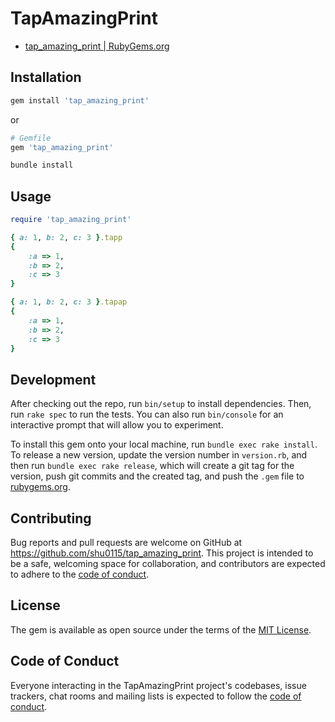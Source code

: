 # TapAmazingPrint

- [tap\_amazing\_print | RubyGems.org](https://rubygems.org/gems/tap_amazing_print)

## Installation

```rb
gem install 'tap_amazing_print'
```

or


```rb
# Gemfile
gem 'tap_amazing_print'
```

```rb
bundle install
```

## Usage

```rb
require 'tap_amazing_print'

{ a: 1, b: 2, c: 3 }.tapp
{
    :a => 1,
    :b => 2,
    :c => 3
}

{ a: 1, b: 2, c: 3 }.tapap
{
    :a => 1,
    :b => 2,
    :c => 3
}
```

## Development

After checking out the repo, run `bin/setup` to install dependencies. Then, run `rake spec` to run the tests. You can also run `bin/console` for an interactive prompt that will allow you to experiment.

To install this gem onto your local machine, run `bundle exec rake install`. To release a new version, update the version number in `version.rb`, and then run `bundle exec rake release`, which will create a git tag for the version, push git commits and the created tag, and push the `.gem` file to [rubygems.org](https://rubygems.org).

## Contributing

Bug reports and pull requests are welcome on GitHub at https://github.com/shu0115/tap_amazing_print. This project is intended to be a safe, welcoming space for collaboration, and contributors are expected to adhere to the [code of conduct](https://github.com/shu0115/tap_amazing_print/blob/master/CODE_OF_CONDUCT.md).

## License

The gem is available as open source under the terms of the [MIT License](https://opensource.org/licenses/MIT).

## Code of Conduct

Everyone interacting in the TapAmazingPrint project's codebases, issue trackers, chat rooms and mailing lists is expected to follow the [code of conduct](https://github.com/shu0115/tap_amazing_print/blob/master/CODE_OF_CONDUCT.md).
